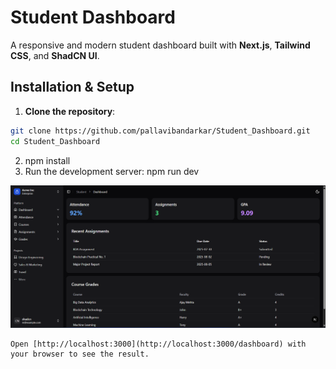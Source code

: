 # Student Dashboard

A responsive and modern student dashboard built with **Next.js**, **Tailwind CSS**, and **ShadCN UI**.

## Installation & Setup

1. **Clone the repository**:

```bash
git clone https://github.com/pallavibandarkar/Student_Dashboard.git
cd Student_Dashboard
```

2. npm install
3. Run the development server:
   npm run dev

![App Screenshot](./ss/img.png)

```
Open [http://localhost:3000](http://localhost:3000/dashboard) with your browser to see the result.
```
